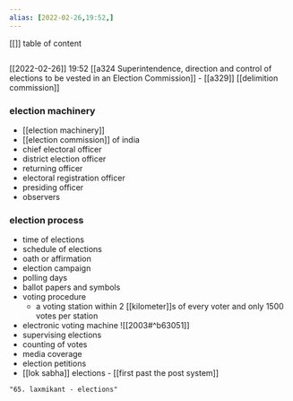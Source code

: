```yaml
---
alias: [2022-02-26,19:52,]
---
```

[[]]
table of content
```toc
```

[[2022-02-26]] 19:52
[[a324 Superintendence, direction and control of elections to be vested in an Election Commission]] - [[a329]]
[[delimition commission]]
### election machinery
- [[election machinery]]
- [[election commission]] of india
- chief electoral officer
- district election officer
- returning officer
- electoral registration officer
- presiding officer
- observers
### election process
- time of elections
- schedule of elections
- oath or affirmation
- election campaign
- polling days
- ballot papers and symbols
- voting procedure
	- a voting station within 2 [[kilometer]]s of every voter and only 1500 votes per station
- electronic voting machine
	![[2003#^b63051]]
- supervising elections
- counting of votes
- media coverage
- election petitions
- [[lok sabha]] elections - [[first past the post system]]
```query
"65. laxmikant - elections"
```
